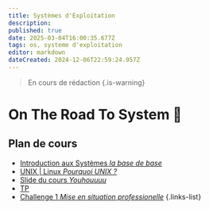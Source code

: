 ```yaml
---
title: Systèmes d'Exploitation
description: 
published: true
date: 2025-03-04T16:00:35.677Z
tags: os, systeme d'exploitation
editor: markdown
dateCreated: 2024-12-06T22:59:24.957Z
---
```


> En cours de rédaction
{.is-warning}

# On The Road To System 💪
## Plan de cours
- [Introduction aux Systèmes *la base de base*](/linux/base)
- [UNIX | Linux *Pourquoi UNIX ?*](/linux/unix)
- [Slide du cours *Youhouuuu*](https://hedgedoc.privatehomelab.ovh/p/yD9AyuMDZ#/)<!--(/linux/slide)-->
- [TP](/linux/tp)
- [Challenge 1 *Mise en situation professionelle*](/linux/challenge1)
{.links-list}